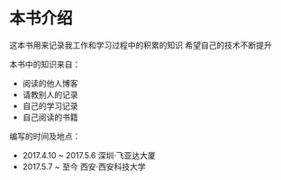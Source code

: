 # 本书介绍

这本书用来记录我工作和学习过程中的积累的知识
希望自己的技术不断提升

本书中的知识来自：
* 阅读的他人博客
* 请教别人的记录
* 自己的学习记录
* 自己阅读的书籍

编写的时间及地点：
* 2017.4.10 ~ 2017.5.6 深圳·飞亚达大厦
* 2017.5.7  ~ 至今 西安·西安科技大学
